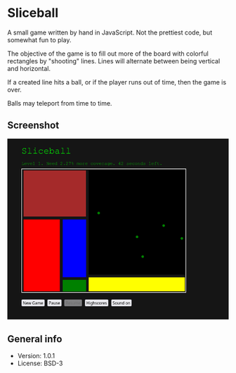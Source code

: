 # Sliceball

A small game written by hand in JavaScript. Not the prettiest code, but somewhat fun to play.

The objective of the game is to fill out more of the board with colorful rectangles by "shooting" lines. Lines will alternate between being vertical and horizontal.

If a created line hits a ball, or if the player runs out of time, then the game is over.

Balls may teleport from time to time.

## Screenshot

![screenshot](img/screenshot.png)

## General info

* Version: 1.0.1
* License: BSD-3
